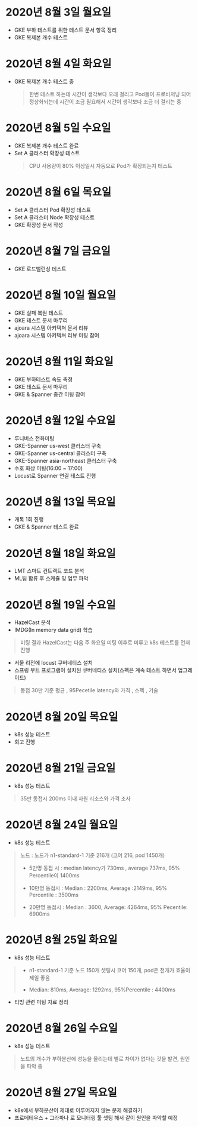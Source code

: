 
# 2020년 8월 3일 월요일

- GKE 부하 테스트를 위한 테스트 문서 항목 정리
- GKE 복제본 개수 테스트

# 2020년 8월 4일 화요일

- GKE 복제본 개수 테스트 중
  > 한번 테스트 하는데 시간이 생각보다 오래 걸리고 Pod들이 프로비저닝 되어 정상화되는데 시간이 조금 필요해서 시간이 생각보다 조금 더 걸리는 중

# 2020년 8월 5일 수요일

- GKE 복제본 개수 테스트 완료
- Set A 클러스터 확장성 테스트
  > CPU 사용량이 80% 이상일시 자동으로 Pod가 확장되는지 테스트

# 2020년 8월 6일 목요일

- Set A 클러스터 Pod 확장성 테스트
- Set A 클러스터 Node 확장성 테스트
- GKE 확장성 문서 작성

# 2020년 8월 7일 금요일

- GKE 로드밸런싱 테스트

# 2020년 8월 10일 월요일

- GKE 실패 복원 테스트
- GKE 테스트 문서 마무리
- ajoara 시스템 아키텍쳐 문서 리뷰
- ajoara 시스템 아키텍쳐 리뷰 미팅 참여 

# 2020년 8월 11일 화요일 

- GKE 부하테스트 속도 측정 
- GKE 테스트 문서 마무리
- GKE & Spanner 중간 미팅 참여

# 2020년 8월 12일 수요일

- 루니버스 전화미팅
- GKE-Spanner us-west 클러스터 구축
- GKE-Spanner us-central 클러스터 구축
- GKE-Spanner asia-northeast 클러스터 구축
- 수호 화상 미팅(16:00 ~ 17:00)
- Locust로 Spanner 연결 테스트 진행

# 2020년 8월 13일 목요일

- 개톡 1회 진행
- GKE & Spanner 테스트 완료

# 2020년 8월 18일 화요일

- LMT 스마트 컨트랙트 코드 분석
- ML팀 합류 후 스케쥴 및 업무 파악

# 2020년 8월 19일 수요일

- HazelCast 분석
- IMDG(In memory data grid) 학습
> 미팅 결과 HazelCast는 다음 주 화요일 미팅 이후로 미루고 k8s 테스트를 먼저 진행
-  서울 리전에 locust 쿠버네티스 설치
- 스프링 부트 프로그램이 설치된 쿠버네티스 설치(스펙은 계속 테스트 하면서 업그레이드)
> 동접 30만 기준 평균  , 95Pecetile latency와 가격 , 스펙 , 기술 

# 2020년 8월 20일 목요일

- k8s 성능 테스트
- 회고 진행

# 2020년 8월 21일 금요일

- k8s 성능 테스트 
> 35만 동접시 200ms 이내 자원 리소스와 가격 조사

# 2020년 8월 24일 월요일

- k8s 성능 테스트
> 노드 : 노드가 n1-standard-1 기준 216개 (코어 216, pod 1450개) 
>
> - 5만명 동접 시 : median latency가 730ms , average 737ms, 95% Percentile이 1400ms
>
> - 10만명 동접시 : Median : 2200ms, Average :2149ms, 95% Percentile : 3500ms
> 
> - 20만명 동접시 : Median : 3600, Average: 4264ms, 95% Pecentile: 6900ms

# 2020년 8월 25일 화요일 

- k8s 성능 테스트
> - n1-standard-1 기준 노드 150개 셋팅시 코어 150개, pod은 천개가 효율이 제일 좋음 
>
> - Median: 810ms, Average: 1292ms, 95%Percentile : 4400ms
- 티빙 관련 미팅 자료 정리

# 2020년 8월 26일 수요일

- k8s 성능 테스트
> 노드의 개수가 부하분산에 성능을 올리는데 별로 차이가 없다는 것을 발견, 원인을 파악 중

# 2020년 8월 27일 목요일 

- k8s에서 부하분산이 제대로 이루어지지 않는 문제 해결하기
- 프로메테우스 + 그라파나 로 모니터링 툴 셋팅 해서 같이 원인을 파악할 예정
